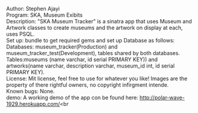 Author: Stephen Ajayi<br />
Program: SKA, Museum Exibits <br />
Description: "SKA Museum Tracker" is a sinatra app that uses Museum and Artwork classes to create museums and the artwork on display at each, uses PSQL.<br />
Set up: bundle to get required gems and set up Database as follows:<br />
  Databases: museum_tracker(Production) and museum_tracker_test(Development), tables shared by both databases.<br />
  Tables:museums (name varchar, id serial PRIMARY KEY)) and artworks(name varchar, description varchar, museum_id int, id serial PRIMARY KEY).<br />
License: Mit license, feel free to use for whatever you like! Images are the property of there rightful owners, no copyright infirgment intende.<br /> 
Known bugs: None. <br />
demo: A working demo of the app con be found here: http://polar-wave-1929.herokuapp.com/<br